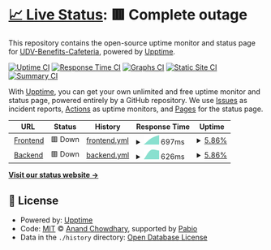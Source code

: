 # [📈 Live Status](https://UDV-Benefits-Cafeteria.github.io/upptime-service): <!--live status--> **🟥 Complete outage**

This repository contains the open-source uptime monitor and status page for [UDV-Benefits-Cafeteria](https://UDV-Benefits-Cafeteria.github.io/upptime-service), powered by [Upptime](https://github.com/upptime/upptime).

[![Uptime CI](https://github.com/UDV-Benefits-Cafeteria/upptime-service/workflows/Uptime%20CI/badge.svg)](https://github.com/UDV-Benefits-Cafeteria/upptime-service/actions?query=workflow%3A%22Uptime+CI%22)
[![Response Time CI](https://github.com/UDV-Benefits-Cafeteria/upptime-service/workflows/Response%20Time%20CI/badge.svg)](https://github.com/UDV-Benefits-Cafeteria/upptime-service/actions?query=workflow%3A%22Response+Time+CI%22)
[![Graphs CI](https://github.com/UDV-Benefits-Cafeteria/upptime-service/workflows/Graphs%20CI/badge.svg)](https://github.com/UDV-Benefits-Cafeteria/upptime-service/actions?query=workflow%3A%22Graphs+CI%22)
[![Static Site CI](https://github.com/UDV-Benefits-Cafeteria/upptime-service/workflows/Static%20Site%20CI/badge.svg)](https://github.com/UDV-Benefits-Cafeteria/upptime-service/actions?query=workflow%3A%22Static+Site+CI%22)
[![Summary CI](https://github.com/UDV-Benefits-Cafeteria/upptime-service/workflows/Summary%20CI/badge.svg)](https://github.com/UDV-Benefits-Cafeteria/upptime-service/actions?query=workflow%3A%22Summary+CI%22)

With [Upptime](https://upptime.js.org), you can get your own unlimited and free uptime monitor and status page, powered entirely by a GitHub repository. We use [Issues](https://github.com/UDV-Benefits-Cafeteria/upptime-service/issues) as incident reports, [Actions](https://github.com/UDV-Benefits-Cafeteria/upptime-service/actions) as uptime monitors, and [Pages](https://UDV-Benefits-Cafeteria.github.io/upptime-service) for the status page.

<!--start: status pages-->
<!-- This summary is generated by Upptime (https://github.com/upptime/upptime) -->
<!-- Do not edit this manually, your changes will be overwritten -->
<!-- prettier-ignore -->
| URL | Status | History | Response Time | Uptime |
| --- | ------ | ------- | ------------- | ------ |
| <img alt="" src="https://icons.duckduckgo.com/ip3/vstrechya.space.ico" height="13"> [Frontend](https://vstrechya.space) | 🟥 Down | [frontend.yml](https://github.com/UDV-Benefits-Cafeteria/upptime-service/commits/HEAD/history/frontend.yml) | <details><summary><img alt="Response time graph" src="./graphs/frontend/response-time-week.png" height="20"> 697ms</summary><br><a href="https://UDV-Benefits-Cafeteria.github.io/upptime-service/history/frontend"><img alt="Response time 826" src="https://img.shields.io/endpoint?url=https%3A%2F%2Fraw.githubusercontent.com%2FUDV-Benefits-Cafeteria%2Fupptime-service%2FHEAD%2Fapi%2Ffrontend%2Fresponse-time.json"></a><br><a href="https://UDV-Benefits-Cafeteria.github.io/upptime-service/history/frontend"><img alt="24-hour response time 0" src="https://img.shields.io/endpoint?url=https%3A%2F%2Fraw.githubusercontent.com%2FUDV-Benefits-Cafeteria%2Fupptime-service%2FHEAD%2Fapi%2Ffrontend%2Fresponse-time-day.json"></a><br><a href="https://UDV-Benefits-Cafeteria.github.io/upptime-service/history/frontend"><img alt="7-day response time 697" src="https://img.shields.io/endpoint?url=https%3A%2F%2Fraw.githubusercontent.com%2FUDV-Benefits-Cafeteria%2Fupptime-service%2FHEAD%2Fapi%2Ffrontend%2Fresponse-time-week.json"></a><br><a href="https://UDV-Benefits-Cafeteria.github.io/upptime-service/history/frontend"><img alt="30-day response time 862" src="https://img.shields.io/endpoint?url=https%3A%2F%2Fraw.githubusercontent.com%2FUDV-Benefits-Cafeteria%2Fupptime-service%2FHEAD%2Fapi%2Ffrontend%2Fresponse-time-month.json"></a><br><a href="https://UDV-Benefits-Cafeteria.github.io/upptime-service/history/frontend"><img alt="1-year response time 826" src="https://img.shields.io/endpoint?url=https%3A%2F%2Fraw.githubusercontent.com%2FUDV-Benefits-Cafeteria%2Fupptime-service%2FHEAD%2Fapi%2Ffrontend%2Fresponse-time-year.json"></a></details> | <details><summary><a href="https://UDV-Benefits-Cafeteria.github.io/upptime-service/history/frontend">5.86%</a></summary><a href="https://UDV-Benefits-Cafeteria.github.io/upptime-service/history/frontend"><img alt="All-time uptime 77.63%" src="https://img.shields.io/endpoint?url=https%3A%2F%2Fraw.githubusercontent.com%2FUDV-Benefits-Cafeteria%2Fupptime-service%2FHEAD%2Fapi%2Ffrontend%2Fuptime.json"></a><br><a href="https://UDV-Benefits-Cafeteria.github.io/upptime-service/history/frontend"><img alt="24-hour uptime 0.00%" src="https://img.shields.io/endpoint?url=https%3A%2F%2Fraw.githubusercontent.com%2FUDV-Benefits-Cafeteria%2Fupptime-service%2FHEAD%2Fapi%2Ffrontend%2Fuptime-day.json"></a><br><a href="https://UDV-Benefits-Cafeteria.github.io/upptime-service/history/frontend"><img alt="7-day uptime 5.86%" src="https://img.shields.io/endpoint?url=https%3A%2F%2Fraw.githubusercontent.com%2FUDV-Benefits-Cafeteria%2Fupptime-service%2FHEAD%2Fapi%2Ffrontend%2Fuptime-week.json"></a><br><a href="https://UDV-Benefits-Cafeteria.github.io/upptime-service/history/frontend"><img alt="30-day uptime 63.59%" src="https://img.shields.io/endpoint?url=https%3A%2F%2Fraw.githubusercontent.com%2FUDV-Benefits-Cafeteria%2Fupptime-service%2FHEAD%2Fapi%2Ffrontend%2Fuptime-month.json"></a><br><a href="https://UDV-Benefits-Cafeteria.github.io/upptime-service/history/frontend"><img alt="1-year uptime 77.63%" src="https://img.shields.io/endpoint?url=https%3A%2F%2Fraw.githubusercontent.com%2FUDV-Benefits-Cafeteria%2Fupptime-service%2FHEAD%2Fapi%2Ffrontend%2Fuptime-year.json"></a></details>
| <img alt="" src="https://icons.duckduckgo.com/ip3/engine.vstrechya.space.ico" height="13"> [Backend](https://engine.vstrechya.space/docs) | 🟥 Down | [backend.yml](https://github.com/UDV-Benefits-Cafeteria/upptime-service/commits/HEAD/history/backend.yml) | <details><summary><img alt="Response time graph" src="./graphs/backend/response-time-week.png" height="20"> 626ms</summary><br><a href="https://UDV-Benefits-Cafeteria.github.io/upptime-service/history/backend"><img alt="Response time 734" src="https://img.shields.io/endpoint?url=https%3A%2F%2Fraw.githubusercontent.com%2FUDV-Benefits-Cafeteria%2Fupptime-service%2FHEAD%2Fapi%2Fbackend%2Fresponse-time.json"></a><br><a href="https://UDV-Benefits-Cafeteria.github.io/upptime-service/history/backend"><img alt="24-hour response time 0" src="https://img.shields.io/endpoint?url=https%3A%2F%2Fraw.githubusercontent.com%2FUDV-Benefits-Cafeteria%2Fupptime-service%2FHEAD%2Fapi%2Fbackend%2Fresponse-time-day.json"></a><br><a href="https://UDV-Benefits-Cafeteria.github.io/upptime-service/history/backend"><img alt="7-day response time 626" src="https://img.shields.io/endpoint?url=https%3A%2F%2Fraw.githubusercontent.com%2FUDV-Benefits-Cafeteria%2Fupptime-service%2FHEAD%2Fapi%2Fbackend%2Fresponse-time-week.json"></a><br><a href="https://UDV-Benefits-Cafeteria.github.io/upptime-service/history/backend"><img alt="30-day response time 740" src="https://img.shields.io/endpoint?url=https%3A%2F%2Fraw.githubusercontent.com%2FUDV-Benefits-Cafeteria%2Fupptime-service%2FHEAD%2Fapi%2Fbackend%2Fresponse-time-month.json"></a><br><a href="https://UDV-Benefits-Cafeteria.github.io/upptime-service/history/backend"><img alt="1-year response time 734" src="https://img.shields.io/endpoint?url=https%3A%2F%2Fraw.githubusercontent.com%2FUDV-Benefits-Cafeteria%2Fupptime-service%2FHEAD%2Fapi%2Fbackend%2Fresponse-time-year.json"></a></details> | <details><summary><a href="https://UDV-Benefits-Cafeteria.github.io/upptime-service/history/backend">5.86%</a></summary><a href="https://UDV-Benefits-Cafeteria.github.io/upptime-service/history/backend"><img alt="All-time uptime 78.18%" src="https://img.shields.io/endpoint?url=https%3A%2F%2Fraw.githubusercontent.com%2FUDV-Benefits-Cafeteria%2Fupptime-service%2FHEAD%2Fapi%2Fbackend%2Fuptime.json"></a><br><a href="https://UDV-Benefits-Cafeteria.github.io/upptime-service/history/backend"><img alt="24-hour uptime 0.00%" src="https://img.shields.io/endpoint?url=https%3A%2F%2Fraw.githubusercontent.com%2FUDV-Benefits-Cafeteria%2Fupptime-service%2FHEAD%2Fapi%2Fbackend%2Fuptime-day.json"></a><br><a href="https://UDV-Benefits-Cafeteria.github.io/upptime-service/history/backend"><img alt="7-day uptime 5.86%" src="https://img.shields.io/endpoint?url=https%3A%2F%2Fraw.githubusercontent.com%2FUDV-Benefits-Cafeteria%2Fupptime-service%2FHEAD%2Fapi%2Fbackend%2Fuptime-week.json"></a><br><a href="https://UDV-Benefits-Cafeteria.github.io/upptime-service/history/backend"><img alt="30-day uptime 65.98%" src="https://img.shields.io/endpoint?url=https%3A%2F%2Fraw.githubusercontent.com%2FUDV-Benefits-Cafeteria%2Fupptime-service%2FHEAD%2Fapi%2Fbackend%2Fuptime-month.json"></a><br><a href="https://UDV-Benefits-Cafeteria.github.io/upptime-service/history/backend"><img alt="1-year uptime 78.18%" src="https://img.shields.io/endpoint?url=https%3A%2F%2Fraw.githubusercontent.com%2FUDV-Benefits-Cafeteria%2Fupptime-service%2FHEAD%2Fapi%2Fbackend%2Fuptime-year.json"></a></details>

<!--end: status pages-->

[**Visit our status website →**](https://UDV-Benefits-Cafeteria.github.io/upptime-service)

## 📄 License

- Powered by: [Upptime](https://github.com/upptime/upptime)
- Code: [MIT](./LICENSE) © [Anand Chowdhary](https://anandchowdhary.com), supported by [Pabio](https://pabio.com)
- Data in the `./history` directory: [Open Database License](https://opendatacommons.org/licenses/odbl/1-0/)
